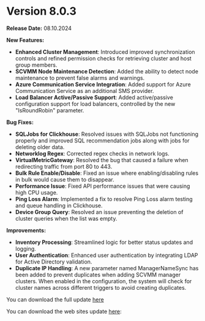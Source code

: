 # Version 8.0.3

**Release Date:** 08.10.2024

**New Features:**

* **Enhanced Cluster Management**: Introduced improved synchronization controls and refined permission checks for retrieving cluster and host group members.
* **SCVMM Node Maintenance Detection**: Added the ability to detect node maintenance to prevent false alarms and warnings.
* **Azure Communication Service Integration**: Added support for Azure Communication Service as an additional SMS provider.
* **Load Balancer Active/Passive Support**: Added active/passive configuration support for load balancers, controlled by the new "IsRoundRobin" parameter.

**Bug Fixes:**

* **SQLJobs for Clickhouse**: Resolved issues with SQLJobs not functioning properly and improved SQL recommendation jobs along with jobs for deleting older data.
* **Networklog Regex**: Corrected regex checks in network logs.
* **VirtualMetricGateway**: Resolved the bug that caused a failure when redirecting traffic from port 80 to 443.
* **Bulk Rule Enable/Disable**: Fixed an issue where enabling/disabling rules in bulk would cause them to disappear.
* **Performance Issue**: Fixed API performance issues that were causing high CPU usage.
* **Ping Loss Alarm**: Implemented a fix to resolve Ping Loss alarm testing and queue handling in Clickhouse.
* **Device Group Query**: Resolved an issue preventing the deletion of cluster queries when the list was empty.

**Improvements:**

* **Inventory Processing**: Streamlined logic for better status updates and logging.
* **User Authentication**: Enhanced user authentication by integrating LDAP for Active Directory validation.
* **Duplicate IP Handling**: A new parameter named ManagerNameSync has been added to prevent duplicates when adding SCVMM manager clusters. When enabled in the configuration, the system will check for cluster names across different triggers to avoid creating duplicates.

You can download the full update [here](https://virtualmetric.blob.core.windows.net/downloads/builds/release/v8.0.3/setup/virtualmetric-update-full.exe)

You can download the web sites update [here](https://virtualmetric.blob.core.windows.net/downloads/builds/release/v8.0.3/setup/virtualmetric-update-websites.exe):
